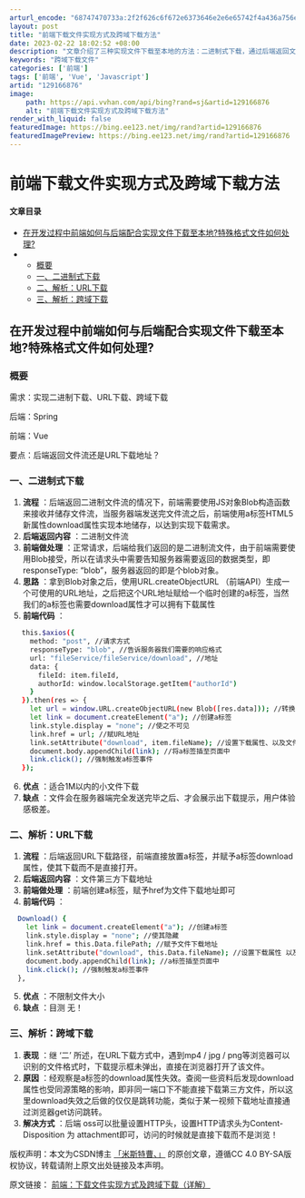 ```yaml
---
arturl_encode: "68747470733a:2f2f626c6f672e6373646e2e6e65742f4a436a756e696f722f:61727469636c652f64657461696c732f313239313636383736"
layout: post
title: "前端下载文件实现方式及跨域下载方法"
date: 2023-02-22 18:02:52 +08:00
description: "文章介绍了三种实现文件下载至本地的方法：二进制式下载，通过后端返回文件流，前端利用Blob和a标签的"
keywords: "跨域下载文件"
categories: ['前端']
tags: ['前端', 'Vue', 'Javascript']
artid: "129166876"
image:
    path: https://api.vvhan.com/api/bing?rand=sj&artid=129166876
    alt: "前端下载文件实现方式及跨域下载方法"
render_with_liquid: false
featuredImage: https://bing.ee123.net/img/rand?artid=129166876
featuredImagePreview: https://bing.ee123.net/img/rand?artid=129166876
---
```


# 前端下载文件实现方式及跨域下载方法

#### 文章目录

* [在开发过程中前端如何与后端配合实现文件下载至本地?特殊格式文件如何处理?](#_1)
* + [概要](#_2)
  + [一、二进制式下载](#_8)
  + [二、解析：URL下载](#URL_38)
  + [三、解析：跨域下载](#_55)

## 在开发过程中前端如何与后端配合实现文件下载至本地?特殊格式文件如何处理?

### 概要

需求：实现二进制下载、URL下载、跨域下载
  
后端：Spring
  
前端：Vue
  
要点：后端返回文件流还是URL下载地址？

### 一、二进制式下载

1. **流程**
   ：后端返回二进制文件流的情况下，前端需要使用JS对象Blob构造函数来接收并储存文件流，当服务器端发送完文件流之后，前端使用a标签HTML5新属性download属性实现本地储存，以达到实现下载需求。
2. **后端返回内容**
   ：二进制文件流
3. **前端做处理**
   ：正常请求，后端给我们返回的是二进制流文件，由于前端需要使用Blob接受，所以在请求头中需要告知服务器需要返回的数据类型，即 responseType: “blob”，服务器返回的即是个blob对象。
4. **思路**
   ：拿到Blob对象之后，使用URL.createObjectURL （前端API）生成一个可使用的URL地址，之后把这个URL地址赋给一个临时创建的a标签，当然我们的a标签也需要download属性才可以拥有下载属性
5. **前端代码**
   ：

```bash
   this.$axios({
     method: "post", //请求方式
     responseType: "blob", //告诉服务器我们需要的响应格式
     url: "fileService/fileService/download", //地址
     data: {
       fileId: item.fileId,
       authorId: window.localStorage.getItem("authorId")
     }
   }).then(res => {
     let url = window.URL.createObjectURL(new Blob([res.data])); //转换为可用URl地址
     let link = document.createElement("a"); //创建a标签
     link.style.display = "none"; //使之不可见
     link.href = url; //赋URL地址
     link.setAttribute("download", item.fileName); //设置下载属性、以及文件名
     document.body.appendChild(link); //将a标签插至页面中
     link.click(); //强制触发a标签事件
   });

```

6. **优点**
   ：适合1M以内的小文件下载
7. **缺点**
   ：文件会在服务器端完全发送完毕之后、才会展示出下载提示，用户体验感极差。

### 二、解析：URL下载

1. **流程**
   ：后端返回URL下载路径，前端直接放置a标签，并赋予a标签download属性，使其下载而不是直接打开。
2. **后端返回内容**
   ：文件第三方下载地址
3. **前端做处理**
   ：前端创建a标签，赋予href为文件下载地址即可
4. **前端代码**
   ：

```bash
  Download() {
    let link = document.createElement("a"); //创建a标签
    link.style.display = "none"; //使其隐藏
    link.href = this.Data.filePath; //赋予文件下载地址
    link.setAttribute("download", this.Data.fileName); //设置下载属性 以及文件名
    document.body.appendChild(link); //a标签插至页面中
    link.click(); //强制触发a标签事件
  },

```

5. **优点**
   ：不限制文件大小
6. **缺点**
   ：目测 无！

### 三、解析：跨域下载

1. **表现**
   ：继 ‘二’ 所述，在URL下载方式中，遇到mp4 / jpg / png等浏览器可以识别的文件格式时，下载提示框未弹出，直接在浏览器打开了该文件。
2. **原因**
   ：经观察是a标签的download属性失效。查阅一些资料后发现download属性也受同源策略的影响，即非同一端口下不能直接下载第三方文件，所以这里download失效之后做的仅仅是跳转功能，类似于某一视频下载地址直接通过浏览器get访问跳转。
3. **解决方式**
   ：后端 oss可以批量设置HTTP头，设置HTTP请求头为Content-Disposition 为 attachment即可，访问的时候就是直接下载而不是浏览！

版权声明：本文为CSDN博主
[「米斯特曹、」](https://blog.csdn.net/qq_43471802)
的原创文章，遵循CC 4.0 BY-SA版权协议，转载请附上原文出处链接及本声明。
  
原文链接：
[前端：下载文件实现方式及跨域下载（详解）](https://blog.csdn.net/qq_43471802/article/details/103436595)